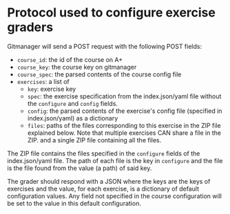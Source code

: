 # Protocol used to configure exercise graders

Gitmanager will send a POST request with the following POST fields:
* `course_id`: the id of the course on A+
* `course_key`: the course key on gitmanager
* `course_spec`: the parsed contents of the course config file
* `exercises`: a list of
    * `key`: exercise key
    * `spec`: the exercise specification from the index.json/yaml file without
    the `configure` and `config` fields.
    * `config`: the parsed contents of the exercise's config file (specified in
    index.json/yaml) as a dictionary
    * `files`: paths of the files corresponding to this exercise in the ZIP
    file explained below. Note that multiple exercises CAN share a file in the
    ZIP.
and a single ZIP file containing all the files.

The ZIP file contains the files specified in the `configure` fields of the
index.json/yaml file. The path of each file is the key in `configure` and the
file is the file found from the value (a path) of said key.

The grader should respond with a JSON where the keys are the keys of exercises
and the value, for each exercise, is a dictionary of default configuration
values. Any field not specified in the course configuration will be set to
the value in this default configuration.
